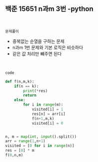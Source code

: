 ## 백준 15651 n과m 3번 -python

<br>

`문제풀이`

- 중복없는 순열을 구하는 문제
- n과m 1번 문제와 기본 로직은 비슷하다
- 같은 값 처리만 뺴주면 된다

<br>

`code`

```python
def f(n,m,k):
    if(n == k):
        print(*res)
        return
    else:
        for i in range(m):
            visited[i] = 1
            res[n] = arr[i]
            f(n+1,m,k)
            visited[i] = 0


n, m = map(int, input().split())
arr = range(1,n+1)
visited = [0 for i in range(n)]
res = [0] * m
f(0,n,m)
```